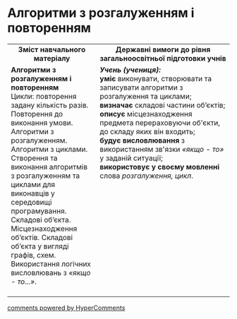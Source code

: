 <div id="hypercomments_widget" class="js-hypercomments-widget invisible"></div>

Алгоритми з розгалуженням і повторенням
=============================================

<table>
  <tr>
    <td width="40%" align="center"><b>Зміст навчального матеріалу<b></td>
    <td width="60%" align="center"><b>Державні вимоги до рівня загальноосвітньої підготовки учнів</b></td>
  </tr>
  <tr>
    <td width="40%" style="vertical-align:top !important;">
    <b>Алгоритми з розгалуженням і повторенням</b><br>
Цикли: повторення задану кількість разів. Повторення до виконання умови.<br>
Алгоритми з розгалуженням. Алгоритми з циклами. Створення та виконання алгоритмів з розгалуженням та циклами для виконавців у середовищі програмування. <br>
Складові об’єкта. Місцезнаходження об’єктів. Складові об’єкта у вигляді графів, схем. <br>
Використання логічних висловлювань з <i>«якщо - то...»</i>.<br>
<br>
    </td>
    <td width="60%" style="vertical-align:top !important;">
    <i><b>Учень (учениця):</b></i><br>
<b>уміє</b> виконувати, створювати та записувати алгоритми з розгалуження та циклами; <br>
<b>визначає</b> складові частини об’єктів;<br>
<b>описує</b> місцезнаходження предмета перераховуючи об'єкти, до складу яких він входить; <br>
<b>будує висловлювання</b> з використанням зв'язки <i>«якщо - то»</i> у заданій ситуації;<br>
<b>використовує у своєму мовленні</b> слова <i>розгалуження, цикл</i>. <br>
	</td>
  </tr>
</table>

<div class="js-hypercomments-container">
<a href="http://hypercomments.com" class="hc-link" title="comments widget">comments powered by HyperComments</a>
</div>